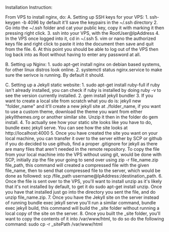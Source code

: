 Installation Instruction:

From VPS to install nginx, do: 
A. Setting up SSH keys for your VPS:
	1. ssh-keygen -b 4096 by default it'll save the keypairs in the ~/.ssh directory
	2. Go into the ~/.ssh folder and cat your public key, copy it with marking it then pressing right click.
	3. ssh into your VPS, with the RootUser@IpAddress 
	4. In the VPS once logged into it, cd in ~/.ssh 
	5. vim or nano the authorized keys file and right click to paste it into the document then save and quit from the file.
	6. At this point you should be able to log out of the VPS then log back into as Root without having to enter any password at all.

B. Setting up Nginx:
	1. sudo apt-get install nginx on debian based systems, for other linux distros look online.
	2. systemctl status nginx.service to make sure the serivce is running. By default it should.

C. Setting up a Jekyll static website:
	1. sudo apt-get install ruby-full if ruby isn't already installed, you can check if ruby is installed by doing ruby -v to see the version currently installed.
	2. gem install jekyll bundler 
	3. If you want to create a local site from scratch what you do is: jekyll new "folder_name" and it'll create a new jekyll site at ./folder_name, if you want to use a custom theme, download the theme you want from either jekyllthemes.org or another similar site. Unzip it then in the folder do gem install.
	4. To actually see how your static site looks like you have to do, bundle exec jekyll serve. You can see how the site looks at http://localhost:4000
	5. Once you have created the site you want on your local machine, you can transfer it over to the server either by SCP or github if you do decided to use github, find a proper .gitignore for jekyll as there are many files that aren't needed in the remote repository. To copy the file from your local machine into the VPS without using git, would be done with SCP, initially zip the file your going to send over using zip -r file_name.zip file_path, this command will created a compressed file with the given file_name, then to send that compressed file to the server, which would be done as followed: scp /file_path username@IpAddress:/destination_path.
	6. Once the file is sent over to the VPS, you'll want to install unzip as it's likely that it's not installed by default, to get it do sudo apt-get install unzip. Once you have that installed just go into the directory you sent the file, and do unzip file_name.zip.
	7. Once you have the Jekyll site on the server instead of running bundle exec jekyll serve you'll run a similar command, bundle exec jekyll build, this command will build the _site folder without running a local copy of the site on the server.
	8. Once you built the _site folder, you'll want to copy the contents of it into /var/www/html, to do so do the following command: sudo cp -r _sitePath /var/www/html